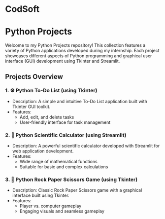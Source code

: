 # CodSoft
# Python Projects

Welcome to my Python Projects repository! This collection features a variety of Python applications developed during my internship. Each project showcases different aspects of Python programming and graphical user interface (GUI) development using Tkinter and Streamlit.

## Projects Overview

### 1. ⚙️ Python To-Do List (using Tkinter)
- Description: A simple and intuitive To-Do List application built with Tkinter GUI toolkit.
- Features:
  - Add, edit, and delete tasks
  - User-friendly interface for task management

### 2. 🧮 Python Scientific Calculator (using Streamlit)
- Description: A powerful scientific calculator developed with Streamlit for web application development.
- Features:
  - Wide range of mathematical functions
  - Suitable for basic and complex calculations

### 3. 🎲 Python Rock Paper Scissors Game (using Tkinter)
- Description: Classic Rock Paper Scissors game with a graphical interface built using Tkinter.
- Features:
  - Player vs. computer gameplay
  - Engaging visuals and seamless gameplay
